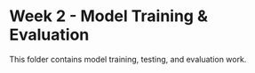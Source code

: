 # Week 2 - Model Training & Evaluation
This folder contains model training, testing, and evaluation work.
